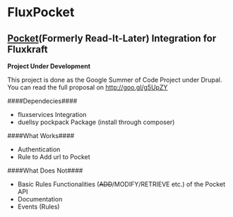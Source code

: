FluxPocket
=============
[Pocket](http://getpocket.com)\(Formerly Read-It-Later\) Integration for Fluxkraft
----------------------------------------------------------------------------------------

**Project Under Development**

This project is done as the Google Summer of Code Project under Drupal.
You can read the full proposal on http://goo.gl/g5UpZY 

####Dependecies####
- fluxservices Integration
- duellsy pockpack Package \(install through composer\)

####What Works####
- Authentication
- Rule to Add url to Pocket

####What Does Not####
- Basic Rules Functionalities \(~~ADD~~/MODIFY/RETRIEVE etc.\) of the Pocket API
- Documentation
- Events (Rules)

  
